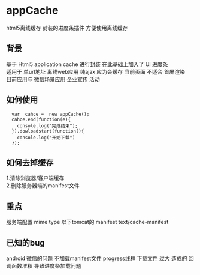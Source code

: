appCache
=======
html5离线缓存 封装的进度条插件 方便使用离线缓存

背景
------
基于 Html5 application cache 进行封装  在此基础上加入了 UI 进度条  
适用于  单url地址 离线web应用  纯ajax    应为会缓存 当前页面 不适合 首屏渲染  
目前应用与 微信场景应用 企业宣传 活动 


如何使用
-------
      var  cahce =  new appCache();
      cahce.end(function(e){
        console.log("完成结束");
      }).dowloadstart(function(){
        console.log("开始下载")
      });



如何去掉缓存
-------

1.清除浏览器/客户端缓存<br>
2.删除服务器端的manifest文件<br>


重点
-------
服务端配置 mime type 
以下tomcat的
             <mime-mapping>
                    <extension>manifest</extension>
                    <mime-type>text/cache-manifest</mime-type>
             </mime-mapping>



已知的bug
----------------
android 微信的问题  不加载manifest文件
progress线程 下载文件 过大 造成的 回调函数堆积 导致进度条加载问题




